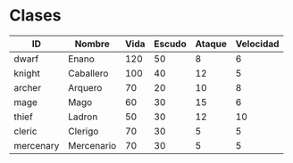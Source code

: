 # Clases

| ID        | Nombre     | Vida | Escudo | Ataque | Velocidad |
|-----------|------------|------|--------|--------|-----------|
| dwarf     | Enano      | 120  | 50     | 8      | 6         |
| knight    | Caballero  | 100  | 40     | 12     | 5         |
| archer    | Arquero    | 70   | 20     | 10     | 8         |
| mage      | Mago       | 60   | 30     | 15     | 6         |
| thief     | Ladron     | 50   | 30     | 12     | 10        |
| cleric    | Clerigo    | 70   | 30     | 5      | 5         |
| mercenary | Mercenario | 70   | 30     | 5      | 5         |